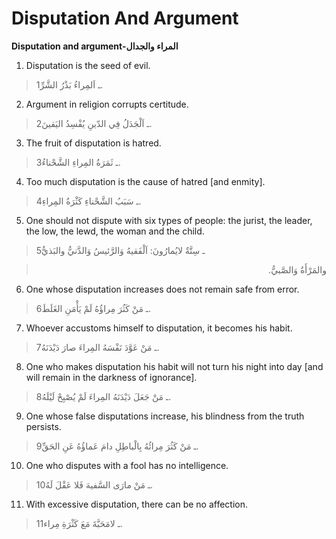 Disputation And Argument
========================

**Disputation and argument-المراء والجدال**

1. Disputation is the seed of evil.

> 1ـ اَلمِراءُ بَذْرُ الشَّرِّ.

2. Argument in religion corrupts certitude.

> 2ـ اَلْجَدَلُ فِي الدّينِ يُفْسِدُ اليَقينَ.

3. The fruit of disputation is hatred.

> 3ـ ثَمَرَةُ المِراءِ الشَّحْناءُ.

4. Too much disputation is the cause of hatred [and enmity].

> 4ـ سَبَبُ الشَّحْناءِ كَثْرَةُ المِراءِ.

5. One should not dispute with six types of people: the jurist, the
leader, the low, the lewd, the woman and the child.

> 5ـ سِتَّةٌ لايُمارُونَ: اَلْفَقيهُ وَالرَّئيسُ وَالدَّنيُّ والبَذيُّ
<blockquote dir="rtl">
  <p>
والمَرْأَةُ وَالصَّبيُّ.
  </p>
</blockquote>

6. One whose disputation increases does not remain safe from error.

> 6ـ مَنْ كَثُرَ مِراؤُهُ لَمْ يَأْمَنِ الغَلَطَ.

7. Whoever accustoms himself to disputation, it becomes his habit.

> 7ـ مَنْ عَوَّدَ نَفْسَهُ المِراءَ صارَ دَيْدَنَهُ.

8. One who makes disputation his habit will not turn his night into day
[and will remain in the darkness of ignorance].

> 8ـ مَنْ جَعَلَ دَيْدَنَهُ المِراءَ لَمْ يُصْبِحْ لَيْلَهُ.

9. One whose false disputations increase, his blindness from the truth
persists.

> 9ـ مَنْ كَثُرَ مِرائُهُ بِالْباطِلِ دامَ عَماؤُهُ عَنِ الحَقِّ.

10. One who disputes with a fool has no intelligence.

> 10ـ مَنْ مارَى السَّفيهَ فَلا عَقْلَ لَهُ.

11. With excessive disputation, there can be no affection.

> 11ـ لامَحَبَّةَ مَعَ كَثْرَةِ مِراء.


